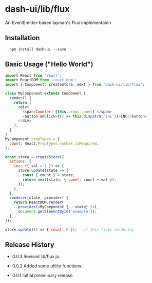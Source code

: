 # dash-ui/lib/flux

An EventEmitter-based layman's Flux implementaion

## Installation

```shell
  npm install dash-ui --save
```

## Basic Usage ("Hello World")

```javascript
import React from 'react';
import ReactDOM from 'react-dom';
import { Component, createStore, next } from 'dash-ui/lib/flux';

class MyComponent extends Component {
  render() {
    return (
      <div>
        <span>Counter: {this.props.count} </span>
        <button onClick={() => this.dispatch('inc')}>INC</button>
      </div>
    );
  }
}
MyComponent.propTypes = {
  count: React.PropTypes.number.isRequired,
};

const store = createStore({
  actions: {
    inc: ({ val = 1 }) => {
      store.update(state => {
        const { count } = state;
        return next(state, { count: count + val });
      });
    },
  },
  renderer(state, provider) {
    return ReactDOM.render(
      provider(<MyComponent {...state} />),
      document.getElementById('example'));
  },
});

store.update(() => { count: 0 });	// this fires rendering
```

## Release History

* 0.0.3 Revised lib/flux.js.

* 0.0.2 Added some utility functions.

* 0.0.1 Initial preliminary release

